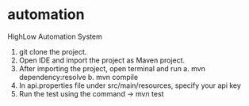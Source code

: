 # automation
HighLow Automation System

1. git clone the project.
2. Open IDE and import the project as Maven project.
3. After importing the project, open terminal and run 
  a. mvn dependency:resolve
  b. mvn compile
4. In api.properties file under src/main/resources, specify your api key
5. Run the test using the command
-> mvn test 